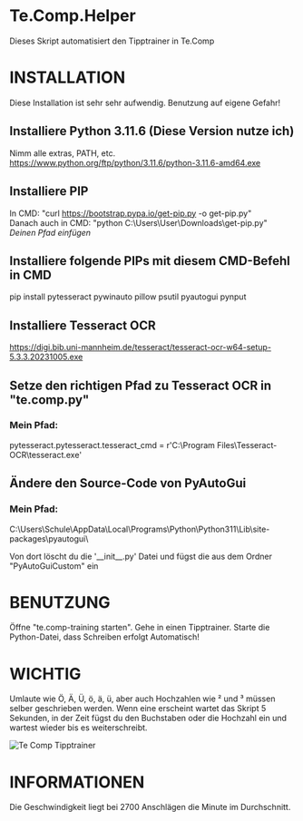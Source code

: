 # Te.Comp.Helper
Dieses Skript automatisiert den Tipptrainer in Te.Comp

# INSTALLATION
Diese Installation ist sehr sehr aufwendig. Benutzung auf eigene Gefahr!

## Installiere Python 3.11.6 (Diese Version nutze ich) 
Nimm alle extras, PATH, etc. https://www.python.org/ftp/python/3.11.6/python-3.11.6-amd64.exe

## Installiere PIP
In CMD: "curl https://bootstrap.pypa.io/get-pip.py -o get-pip.py"\
Danach auch in CMD: "python C:\Users\User\Downloads\get-pip.py" _Deinen Pfad einfügen_

## Installiere folgende PIPs mit diesem CMD-Befehl in CMD
pip install pytesseract pywinauto pillow psutil pyautogui pynput

## Installiere Tesseract OCR
https://digi.bib.uni-mannheim.de/tesseract/tesseract-ocr-w64-setup-5.3.3.20231005.exe

## Setze den richtigen Pfad zu Tesseract OCR in "te.comp.py"
### Mein Pfad:
pytesseract.pytesseract.tesseract_cmd = r'C:\Program Files\Tesseract-OCR\tesseract.exe'

## Ändere den Source-Code von PyAutoGui
### Mein Pfad:
C:\Users\Schule\AppData\Local\Programs\Python\Python311\Lib\site-packages\pyautogui\
<p>Von dort löscht du die '__init__.py' Datei und fügst die aus dem Ordner "PyAutoGuiCustom" ein

# BENUTZUNG
Öffne "te.comp-training starten". Gehe in einen Tipptrainer. Starte die Python-Datei, dass Schreiben erfolgt Automatisch!

# WICHTIG
Umlaute wie Ö, Ä, Ü, ö, ä, ü, aber auch Hochzahlen wie ² und ³ müssen selber geschrieben werden. Wenn eine erscheint wartet das Skript 5 Sekunden, in der Zeit fügst du den Buchstaben oder die Hochzahl ein und wartest wieder bis es weiterschreibt.

![Te Comp Tipptrainer](https://github.com/Nikityyy/Te.Comp.Helper/assets/110503465/72fb594a-01e4-4348-b065-d93e538da1fa)


# INFORMATIONEN
Die Geschwindigkeit liegt bei 2700 Anschlägen die Minute im Durchschnitt.
